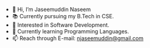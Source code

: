 - 👋 Hi, I’m Jaseemuddin Naseem
- 📚 Currently pursuing my B.Tech in CSE.
- 👀 Interested in Software Development.
- 🌱 Currently learning Programming Languages.
- 📫 Reach through E-mail: njaseemuddin@gmail.com

<!---
jaseemuddinn/jaseemuddinn is a ✨ special ✨ repository because its `README.md` (this file) appears on your GitHub profile.
You can click the Preview link to take a look at your changes.
--->
